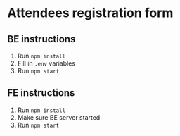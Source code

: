 # Attendees registration form

## BE instructions
1) Run `npm install`
2) Fill in `.env` variables
3) Run `npm start`

## FE instructions
1) Run `npm install`
2) Make sure BE server started
3) Run `npm start`